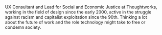 UX Consultant and Lead for Social and Economic Justice at Thoughtworks, working in the field of design since the early 2000, active in the struggle against racism and capitalist exploitation since the 90th. Thinking a lot about the future of work and the role technology might take to free or condemn society.